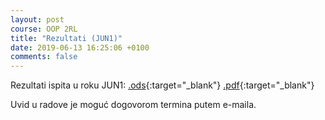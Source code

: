 ```yaml
---
layout: post
course: OOP 2RL
title: "Rezultati (JUN1)"
date: 2019-06-13 16:25:06 +0100
comments: false
---
```


Rezultati ispita u roku JUN1: 
[.ods](/courses/oop/results/2019/oop_jun1_2019.ods){:target="_blank"} 
[.pdf](/courses/oop/results/2019/oop_jun1_2019.pdf){:target="_blank"}

Uvid u radove je moguć dogovorom termina putem e-maila.